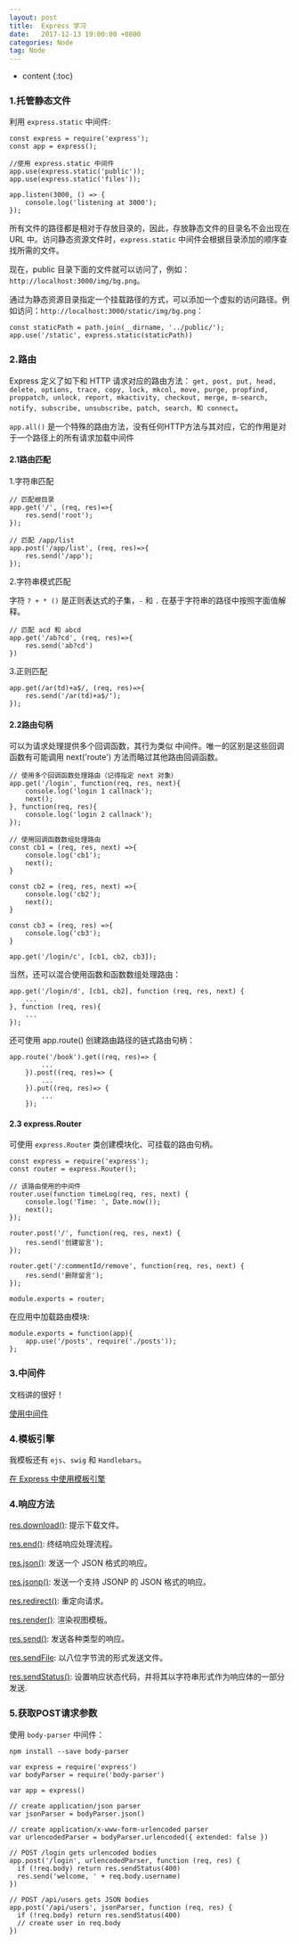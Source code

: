 ```yaml
---
layout: post
title:  Express 学习
date:   2017-12-13 19:00:00 +0800
categories: Node
tag: Node
---
```


* content
{:toc}

### 1.托管静态文件

利用 `express.static` 中间件:

```
const express = require('express');
const app = express();

//使用 express.static 中间件
app.use(express.static('public'));
app.use(express.static('files'));

app.listen(3000, () => {
	console.log('listening at 3000');
});
```

所有文件的路径都是相对于存放目录的，因此，存放静态文件的目录名不会出现在 URL 中。访问静态资源文件时，`express.static` 中间件会根据目录添加的顺序查找所需的文件。

现在，public 目录下面的文件就可以访问了，例如：`http://localhost:3000/img/bg.png`。

通过为静态资源目录指定一个挂载路径的方式，可以添加一个虚拟的访问路径。例如访问：`http://localhost:3000/static/img/bg.png`：

```
const staticPath = path.join(__dirname, '../public/');
app.use('/static', express.static(staticPath))
```

### 2.路由

Express 定义了如下和 HTTP 请求对应的路由方法： `get, post, put, head, delete, options, trace, copy, lock, mkcol, move, purge, propfind, proppatch, unlock, report, mkactivity, checkout, merge, m-search, notify, subscribe, unsubscribe, patch, search, 和 connect`。

`app.all()` 是一个特殊的路由方法，没有任何HTTP方法与其对应，它的作用是对于一个路径上的所有请求加载中间件

#### 2.1路由匹配

1.字符串匹配

```
// 匹配根目录
app.get('/', (req, res)=>{
	res.send('root');
});

// 匹配 /app/list
app.post('/app/list', (req, res)=>{
	res.send('/app');
});
```

2.字符串模式匹配

字符 `? + * ()` 是正则表达式的子集，`-` 和 `.` 在基于字符串的路径中按照字面值解释。

```
// 匹配 acd 和 abcd
app.get('/ab?cd', (req, res)=>{
	res.send('ab?cd')
})
```

3.正则匹配

```
app.get(/ar(td)+a$/, (req, res)=>{
	res.send('/ar(td)+a$/');
});
```

#### 2.2路由句柄

可以为请求处理提供多个回调函数，其行为类似 中间件。唯一的区别是这些回调函数有可能调用 next('route') 方法而略过其他路由回调函数。

```
// 使用多个回调函数处理路由（记得指定 next 对象）
app.get('/login', function(req, res, next){
	console.log('login 1 callnack');
	next();
}, function(req, res){
	console.log('login 2 callnack');
});

// 使用回调函数数组处理路由
const cb1 = (req, res, next) =>{
	console.log('cb1');
	next();
}

const cb2 = (req, res, next) =>{
	console.log('cb2');
	next();
}

const cb3 = (req, res) =>{
	console.log('cb3');
}

app.get('/login/c', [cb1, cb2, cb3]);
```

当然，还可以混合使用函数和函数数组处理路由：

```
app.get('/login/d', [cb1, cb2], function (req, res, next) {
	...
}, function (req, res){
	...
});
```

还可使用 app.route() 创建路由路径的链式路由句柄：

```
app.route('/book').get((req, res)=> {
		...
	}).post((req, res)=> {
		...
	}).put((req, res)=> {
		...
	});
```

#### 2.3 express.Router

可使用 `express.Router` 类创建模块化、可挂载的路由句柄。

```
const express = require('express');
const router = express.Router();

// 该路由使用的中间件
router.use(function timeLog(req, res, next) {
	console.log('Time: ', Date.now());
	next();
});

router.post('/', function(req, res, next) {
	res.send('创建留言');
});

router.get('/:commentId/remove', function(req, res, next) {
	res.send('删除留言');
});

module.exports = router;
```

在应用中加载路由模块: 

```
module.exports = function(app){
	app.use('/posts', require('./posts'));
};
```

### 3.中间件

文档讲的很好！

[使用中间件](http://www.expressjs.com.cn/guide/using-middleware.html)

### 4.模板引擎

我模板还有 `ejs`、`swig` 和 `Handlebars`。

[在 Express 中使用模板引擎](http://www.expressjs.com.cn/guide/using-template-engines.html)

### 4.响应方法

[res.download()](http://www.expressjs.com.cn/4x/api.html#res.download): 提示下载文件。

[res.end()](http://www.expressjs.com.cn/4x/api.html#res.end): 终结响应处理流程。

[res.json()](http://www.expressjs.com.cn/4x/api.html#res.json): 发送一个 JSON 格式的响应。

[res.jsonp()](http://www.expressjs.com.cn/4x/api.html#res.jsonp): 发送一个支持 JSONP 的 JSON 格式的响应。

[res.redirect()](http://www.expressjs.com.cn/4x/api.html#res.redirect): 重定向请求。

[res.render()](http://www.expressjs.com.cn/4x/api.html#res.render): 渲染视图模板。

[res.send()](http://www.expressjs.com.cn/4x/api.html#res.send): 发送各种类型的响应。

[res.sendFile](http://www.expressjs.com.cn/4x/api.html#res.sendFile): 以八位字节流的形式发送文件。

[res.sendStatus()](http://www.expressjs.com.cn/4x/api.html#res.sendStatus): 设置响应状态代码，并将其以字符串形式作为响应体的一部分发送.

### 5.获取POST请求参数

使用 `body-parser` 中间件：

	npm install --save body-parser

```
var express = require('express')
var bodyParser = require('body-parser')

var app = express()

// create application/json parser
var jsonParser = bodyParser.json()

// create application/x-www-form-urlencoded parser
var urlencodedParser = bodyParser.urlencoded({ extended: false })

// POST /login gets urlencoded bodies
app.post('/login', urlencodedParser, function (req, res) {
  if (!req.body) return res.sendStatus(400)
  res.send('welcome, ' + req.body.username)
})

// POST /api/users gets JSON bodies
app.post('/api/users', jsonParser, function (req, res) {
  if (!req.body) return res.sendStatus(400)
  // create user in req.body
})
```
